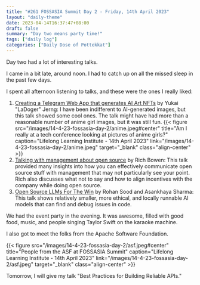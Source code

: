 ```yaml
---
title: "#261 FOSSASIA Summit Day 2 - Friday, 14th April 2023"
layout: "daily-theme"
date: 2023-04-14T16:37:47+08:00
draft: false
summary: "Day two means party time!"
tags: ["daily log"]
categories: ["Daily Dose of Pottekkat"]
---
```


Day two had a lot of interesting talks.

I came in a bit late, around noon. I had to catch up on all the missed sleep in the past few days.

I spent all afternoon listening to talks, and these were the ones I really liked:

1.  [Creating a Telegram Web App that generates AI Art NFTs](https://eventyay.com/e/7cfe0771/session/8188) by Yukai "LaDoger" Jerng: I have been indifferent to AI-generated images, but this talk showed some cool ones. The talk might have had more than a reasonable number of anime girl images, but it was still fun.
    {{< figure src="/images/14-4-23-fossasia-day-2/anime.jpeg#center" title="Am I really at a tech conference looking at pictures of anime girls?" caption="Lifelong Learning Institute - 14th April 2023" link="/images/14-4-23-fossasia-day-2/anime.jpeg" target="_blank" class="align-center" >}}
2.  [Talking with management about open source](https://eventyay.com/e/7cfe0771/session/8046) by Rich Bowen: This talk provided many insights into how you can effectively communicate open source stuff with management that may not particularly see your point. Rich also discusses what not to say and how to align incentives with the company while doing open source.
3.  [Open Source LLMs For The Win](https://eventyay.com/e/7cfe0771/session/8146) by Rohan Sood and Asankhaya Sharma: This talk shows relatively smaller, more ethical, and locally runnable AI models that can find and debug issues in code.

We had the event party in the evening. It was awesome, filled with good food, music, and people singing Taylor Swift on the karaoke machine.

I also got to meet the folks from the Apache Software Foundation.

{{< figure src="/images/14-4-23-fossasia-day-2/asf.jpeg#center" title="People from the ASF at FOSSASIA Summit" caption="Lifelong Learning Institute - 14th April 2023" link="/images/14-4-23-fossasia-day-2/asf.jpeg" target="_blank" class="align-center" >}}

Tomorrow, I will give my talk "Best Practices for Building Reliable APIs."
